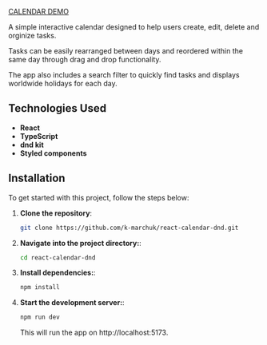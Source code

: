 [CALENDAR DEMO](https://react-calendar-dnd.vercel.app/)

A simple interactive calendar designed to help users create, edit, delete and orginize tasks.

Tasks can be easily rearranged between days and reordered within the same day through drag and drop functionality.

The app also includes a search filter to quickly find tasks and displays worldwide holidays for each day.

## Technologies Used

- **React**
- **TypeScript**
- **dnd kit**
- **Styled components**

## Installation

To get started with this project, follow the steps below:

1. **Clone the repository**:
   ```bash
   git clone https://github.com/k-marchuk/react-calendar-dnd.git
   ```
2. **Navigate into the project directory:**:

   ```bash
   cd react-calendar-dnd
   ```

3. **Install dependencies:**:

   ```bash
   npm install
   ```

4. **Start the development server:**:
   ```bash
   npm run dev
   ```
   This will run the app on http://localhost:5173.
